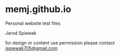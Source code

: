 # memj.github.io

Personal website test files

Jarod Spiewak

for design or content use permission please contact jspiewak705@gmail.com